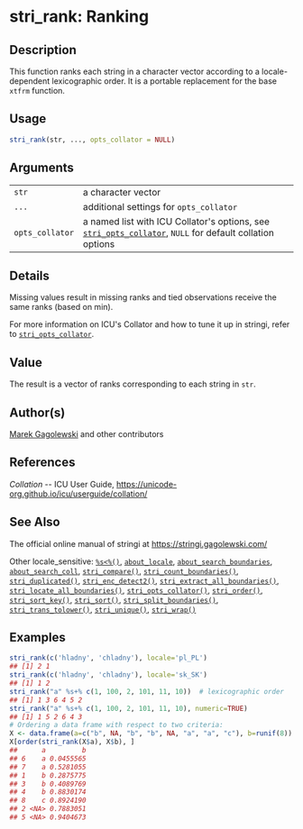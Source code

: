 # stri_rank: Ranking

## Description

This function ranks each string in a character vector according to a locale-dependent lexicographic order. It is a portable replacement for the base `xtfrm` function.

## Usage

``` r
stri_rank(str, ..., opts_collator = NULL)
```

## Arguments

|                 |                                                                                                                                                             |
|-----------------|-------------------------------------------------------------------------------------------------------------------------------------------------------------|
| `str`           | a character vector                                                                                                                                          |
| `...`           | additional settings for `opts_collator`                                                                                                                     |
| `opts_collator` | a named list with <span class="pkg">ICU</span> Collator\'s options, see [`stri_opts_collator`](stri_opts_collator.md), `NULL` for default collation options |

## Details

Missing values result in missing ranks and tied observations receive the same ranks (based on min).

For more information on <span class="pkg">ICU</span>\'s Collator and how to tune it up in <span class="pkg">stringi</span>, refer to [`stri_opts_collator`](stri_opts_collator.md).

## Value

The result is a vector of ranks corresponding to each string in `str`.

## Author(s)

[Marek Gagolewski](https://www.gagolewski.com/) and other contributors

## References

*Collation* -- ICU User Guide, <https://unicode-org.github.io/icu/userguide/collation/>

## See Also

The official online manual of <span class="pkg">stringi</span> at <https://stringi.gagolewski.com/>

Other locale_sensitive: [`%s<%()`](+25s+3C+25.md), [`about_locale`](about_locale.md), [`about_search_boundaries`](about_search_boundaries.md), [`about_search_coll`](about_search_coll.md), [`stri_compare()`](stri_compare.md), [`stri_count_boundaries()`](stri_count_boundaries.md), [`stri_duplicated()`](stri_duplicated.md), [`stri_enc_detect2()`](stri_enc_detect2.md), [`stri_extract_all_boundaries()`](stri_extract_boundaries.md), [`stri_locate_all_boundaries()`](stri_locate_boundaries.md), [`stri_opts_collator()`](stri_opts_collator.md), [`stri_order()`](stri_order.md), [`stri_sort_key()`](stri_sort_key.md), [`stri_sort()`](stri_sort.md), [`stri_split_boundaries()`](stri_split_boundaries.md), [`stri_trans_tolower()`](stri_trans_casemap.md), [`stri_unique()`](stri_unique.md), [`stri_wrap()`](stri_wrap.md)

## Examples




```r
stri_rank(c('hladny', 'chladny'), locale='pl_PL')
## [1] 2 1
stri_rank(c('hladny', 'chladny'), locale='sk_SK')
## [1] 1 2
stri_rank("a" %s+% c(1, 100, 2, 101, 11, 10))  # lexicographic order
## [1] 1 3 6 4 5 2
stri_rank("a" %s+% c(1, 100, 2, 101, 11, 10), numeric=TRUE)
## [1] 1 5 2 6 4 3
# Ordering a data frame with respect to two criteria:
X <- data.frame(a=c("b", NA, "b", "b", NA, "a", "a", "c"), b=runif(8))
X[order(stri_rank(X$a), X$b), ]
##      a         b
## 6    a 0.0455565
## 7    a 0.5281055
## 1    b 0.2875775
## 3    b 0.4089769
## 4    b 0.8830174
## 8    c 0.8924190
## 2 <NA> 0.7883051
## 5 <NA> 0.9404673
```
